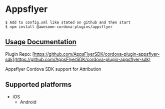 # Appsflyer

```text
$ Add to config.xml like stated on github and then start
$ npm install @awesome-cordova-plugins/appsflyer
```

## [Usage Documentation](https://danielsogl.gitbook.io/awesome-cordova-plugins/plugins/appsflyer/)

Plugin Repo: [https://github.com/AppsFlyerSDK/cordova-plugin-appsflyer-sdk](https://github.com/AppsFlyerSDK/cordova-plugin-appsflyer-sdk)

Appsflyer Cordova SDK support for Attribution

## Supported platforms

* iOS
  * Android

